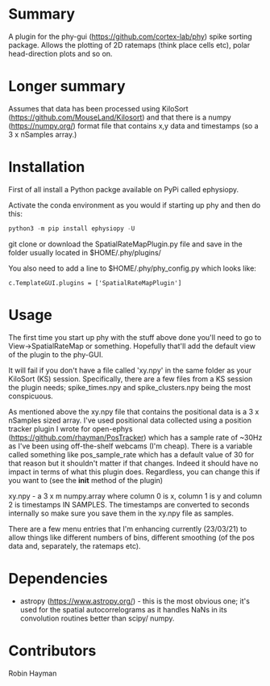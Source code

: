 Summary
=======

A plugin for the phy-gui (https://github.com/cortex-lab/phy) spike sorting package. Allows the plotting of 2D ratemaps (think place cells etc), polar head-direction plots and so on.

Longer summary
==============

Assumes that data has been processed using KiloSort (https://github.com/MouseLand/Kilosort) and that there is a numpy (https://numpy.org/) format file that contains x,y data and timestamps (so a 3 x nSamples array.)

Installation
============
First of all install a Python packge available on PyPi called ephysiopy.

Activate the conda environment as you would if starting up phy and then do this:

```python
python3 -m pip install ephysiopy -U
```

git clone or download the SpatialRateMapPlugin.py file and save in the folder usually located in $HOME/.phy/plugins/

You also need to add a line to $HOME/.phy/phy_config.py which looks like:

`c.TemplateGUI.plugins = ['SpatialRateMapPlugin']`

Usage
=====
The first time you start up phy with the stuff above done you'll need to go to View->SpatialRateMap or something. Hopefully that'll add the default view of the plugin to the phy-GUI.

It will fail if you don't have a file called 'xy.npy' in the same folder as your KiloSort (KS) session. Specifically, there are a few files from a KS session the plugin needs; spike_times.npy and spike_clusters.npy being the most conspicuous.

As mentioned above the xy.npy file that contains the positional data is a 3 x nSamples sized array. I've used positional data collected using a position tracker plugin I wrote for open-ephys (https://github.com/rhayman/PosTracker) which has a sample rate of ~30Hz as I've been using off-the-shelf webcams (I'm cheap). There is a variable called something like pos_sample_rate which has a default value of 30 for that reason but it shouldn't matter if that changes. Indeed it should have no impact in terms of what this plugin does. Regardless, you can change this if you want to (see the __init__ method of the plugin)

xy.npy - a 3 x m numpy.array where column 0 is x, column 1 is y and column 2 is timestamps IN SAMPLES. The timestamps are converted to seconds internally so make sure you save them in the xy.npy file as samples.

There are a few menu entries that I'm enhancing currently (23/03/21) to allow things like different numbers of bins, different smoothing (of the pos data and, separately, the ratemaps etc).

Dependencies
============
- astropy (https://www.astropy.org/) - this is the most obvious one; it's used for the spatial autocorrelograms as it handles NaNs in its convolution routines better than scipy/ numpy.

Contributors
============
Robin Hayman


